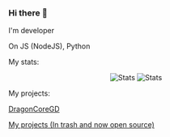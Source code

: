 ### Hi there 👋

I'm developer

On JS (NodeJS), Python

My stats:

<div align="center"><img src="https://github-readme-stats.vercel.app/api?username=DragonFire1230&show_icons=true&count_private=true&title_color=ffffff&text_color=ffffff&icon_color=ffffff&hide_border=1&bg_color=45,bf0000,c55900" alt="Stats">&nbsp;<img src="https://github-readme-stats.vercel.app/api/top-langs/?username=DragonFire1230&layout=compact&title_color=ffffff&text_color=ffffff&icon_color=f0a6ff&hide_border=1&bg_color=45,bf0000,c55900" alt="Stats"></div>

My projects:

[DragonCoreGD](https://github.com/DragonFire1230/DragonCoreGD)

[My projects (In trash and now open source)](https://github.com/DragonFire1230/dragonfire-source-code-archive)
